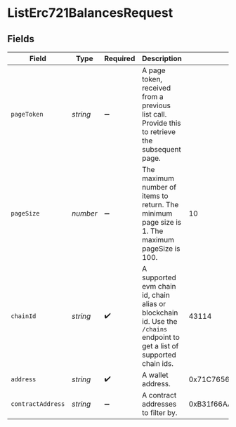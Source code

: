 # ListErc721BalancesRequest


## Fields

| Field                                                                                                                    | Type                                                                                                                     | Required                                                                                                                 | Description                                                                                                              | Example                                                                                                                  |
| ------------------------------------------------------------------------------------------------------------------------ | ------------------------------------------------------------------------------------------------------------------------ | ------------------------------------------------------------------------------------------------------------------------ | ------------------------------------------------------------------------------------------------------------------------ | ------------------------------------------------------------------------------------------------------------------------ |
| `pageToken`                                                                                                              | *string*                                                                                                                 | :heavy_minus_sign:                                                                                                       | A page token, received from a previous list call. Provide this to retrieve the subsequent page.                          |                                                                                                                          |
| `pageSize`                                                                                                               | *number*                                                                                                                 | :heavy_minus_sign:                                                                                                       | The maximum number of items to return. The minimum page size is 1. The maximum pageSize is 100.                          | 10                                                                                                                       |
| `chainId`                                                                                                                | *string*                                                                                                                 | :heavy_check_mark:                                                                                                       | A supported evm chain id, chain alias or blockchain id. Use the `/chains` endpoint to get a list of supported chain ids. | 43114                                                                                                                    |
| `address`                                                                                                                | *string*                                                                                                                 | :heavy_check_mark:                                                                                                       | A wallet address.                                                                                                        | 0x71C7656EC7ab88b098defB751B7401B5f6d8976F                                                                               |
| `contractAddress`                                                                                                        | *string*                                                                                                                 | :heavy_minus_sign:                                                                                                       | A contract addresses to filter by.                                                                                       | 0xB31f66AA3C1e785363F0875A1B74E27b85FD66c7                                                                               |